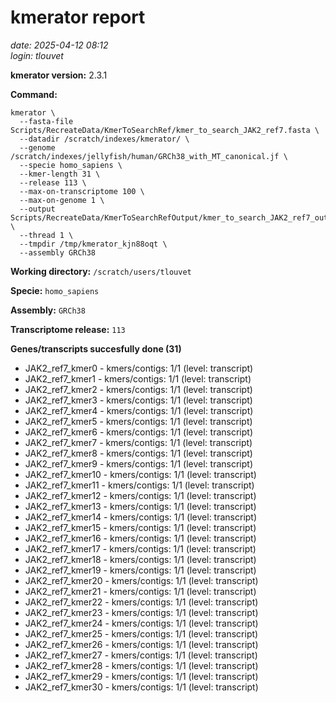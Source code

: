 # kmerator report
*date: 2025-04-12 08:12*  
*login: tlouvet*

**kmerator version:** 2.3.1

**Command:**

```
kmerator \
  --fasta-file Scripts/RecreateData/KmerToSearchRef/kmer_to_search_JAK2_ref7.fasta \
  --datadir /scratch/indexes/kmerator/ \
  --genome /scratch/indexes/jellyfish/human/GRCh38_with_MT_canonical.jf \
  --specie homo_sapiens \
  --kmer-length 31 \
  --release 113 \
  --max-on-transcriptome 100 \
  --max-on-genome 1 \
  --output Scripts/RecreateData/KmerToSearchRefOutput/kmer_to_search_JAK2_ref7_output \
  --thread 1 \
  --tmpdir /tmp/kmerator_kjn88oqt \
  --assembly GRCh38
```

**Working directory:** `/scratch/users/tlouvet`

**Specie:** `homo_sapiens`

**Assembly:** `GRCh38`

**Transcriptome release:** `113`

**Genes/transcripts succesfully done (31)**

- JAK2_ref7_kmer0 - kmers/contigs: 1/1 (level: transcript)
- JAK2_ref7_kmer1 - kmers/contigs: 1/1 (level: transcript)
- JAK2_ref7_kmer2 - kmers/contigs: 1/1 (level: transcript)
- JAK2_ref7_kmer3 - kmers/contigs: 1/1 (level: transcript)
- JAK2_ref7_kmer4 - kmers/contigs: 1/1 (level: transcript)
- JAK2_ref7_kmer5 - kmers/contigs: 1/1 (level: transcript)
- JAK2_ref7_kmer6 - kmers/contigs: 1/1 (level: transcript)
- JAK2_ref7_kmer7 - kmers/contigs: 1/1 (level: transcript)
- JAK2_ref7_kmer8 - kmers/contigs: 1/1 (level: transcript)
- JAK2_ref7_kmer9 - kmers/contigs: 1/1 (level: transcript)
- JAK2_ref7_kmer10 - kmers/contigs: 1/1 (level: transcript)
- JAK2_ref7_kmer11 - kmers/contigs: 1/1 (level: transcript)
- JAK2_ref7_kmer12 - kmers/contigs: 1/1 (level: transcript)
- JAK2_ref7_kmer13 - kmers/contigs: 1/1 (level: transcript)
- JAK2_ref7_kmer14 - kmers/contigs: 1/1 (level: transcript)
- JAK2_ref7_kmer15 - kmers/contigs: 1/1 (level: transcript)
- JAK2_ref7_kmer16 - kmers/contigs: 1/1 (level: transcript)
- JAK2_ref7_kmer17 - kmers/contigs: 1/1 (level: transcript)
- JAK2_ref7_kmer18 - kmers/contigs: 1/1 (level: transcript)
- JAK2_ref7_kmer19 - kmers/contigs: 1/1 (level: transcript)
- JAK2_ref7_kmer20 - kmers/contigs: 1/1 (level: transcript)
- JAK2_ref7_kmer21 - kmers/contigs: 1/1 (level: transcript)
- JAK2_ref7_kmer22 - kmers/contigs: 1/1 (level: transcript)
- JAK2_ref7_kmer23 - kmers/contigs: 1/1 (level: transcript)
- JAK2_ref7_kmer24 - kmers/contigs: 1/1 (level: transcript)
- JAK2_ref7_kmer25 - kmers/contigs: 1/1 (level: transcript)
- JAK2_ref7_kmer26 - kmers/contigs: 1/1 (level: transcript)
- JAK2_ref7_kmer27 - kmers/contigs: 1/1 (level: transcript)
- JAK2_ref7_kmer28 - kmers/contigs: 1/1 (level: transcript)
- JAK2_ref7_kmer29 - kmers/contigs: 1/1 (level: transcript)
- JAK2_ref7_kmer30 - kmers/contigs: 1/1 (level: transcript)
